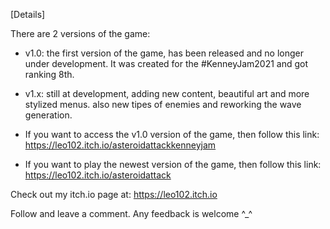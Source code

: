 [Details]

There are 2 versions of the game:
- v1.0: the first version of the game, has been released and no longer under development. It was created for the #KenneyJam2021 and got ranking 8th.

- v1.x: still at development, adding new content, beautiful art and more stylized menus. also new tipes of enemies and reworking the wave generation.

* If you want to access the v1.0 version of the game, then follow this link: https://leo102.itch.io/asteroidattackkenneyjam

* If you want to play the newest version of the game, then follow this link: https://leo102.itch.io/asteroidattack


Check out my itch.io page at: https://leo102.itch.io

Follow and leave a comment. Any feedback is welcome ^_^
